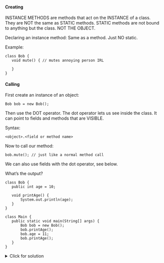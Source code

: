 #### Creating

INSTANCE METHODS are methods that act on the INSTANCE of a class.
They are NOT the same as STATIC methods. STATIC methods are not bound to anything but the class. NOT THE OBJECT.

Declaring an instance method: Same as a method. Just NO static.

Example:

    class Bob {
       void mute() { // mutes annoying person IRL
          
       }
    }

#### Calling

First create an instance of an object: 

    Bob bob = new Bob();

Then use the DOT operator. The dot operator lets us see inside the class. It can point to fields and methods that are VISIBLE.

Syntax:

    <object>.<field or method name>
    
Now to call our method:
    
    bob.mute(); // just like a normal method call

We can also use fields with the dot operator, see below.

What’s the output?

    class Bob {
       public int age = 10;
      
       void printAge() {
           System.out.println(age);
       }
    }
    
    class Main {
       public static void main(String[] args) {
           Bob bob = new Bob();
           bob.printAge();
           bob.age = 11;
           bob.printAge();
       }
    }

<details> 
  <summary>Click for solution</summary>
    
    10
    11
    
</details>
